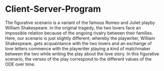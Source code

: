 # Client-Server-Program
The figurative scenario is a variant of the famous Romeo and Juliet playby William Shakespeare. In the original tragedy, the two lovers face an impossible relation because of the ongoing rivalry between their families. Here, our scenario is just slightly different; whereby the playwriter, William Shakespeare, gets acquaintance with the two lovers and an exchange of love letters commence with the playwriter playing a kind of matchmaker between the two while writing the play about the love story. In this figurative scenario, the verses of the play correspond to the different values of the ODE over time.
